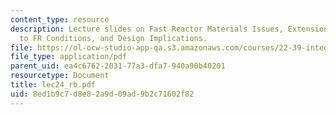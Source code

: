 ```yaml
---
content_type: resource
description: Lecture slides on Fast Reactor Materials Issues, Extension of LWR Conditions
  to FR Conditions, and Design Implications.
file: https://ol-ocw-studio-app-qa.s3.amazonaws.com/courses/22-39-integration-of-reactor-design-operations-and-safety-fall-2006/8ed1b9c7d8e82a9d09ad9b2c71602f82_lec24_rb.pdf
file_type: application/pdf
parent_uid: ea4c6762-2031-77a3-dfa7-940a90b40201
resourcetype: Document
title: lec24_rb.pdf
uid: 8ed1b9c7-d8e8-2a9d-09ad-9b2c71602f82
---
```

